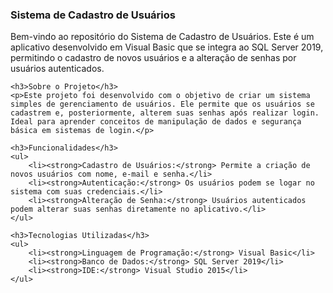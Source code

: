  <h3>Sistema de Cadastro de Usuários</h3>
    <p>Bem-vindo ao repositório do Sistema de Cadastro de Usuários. Este é um aplicativo desenvolvido em Visual Basic que se integra ao SQL Server 2019, permitindo o cadastro de novos usuários e a alteração de senhas por usuários autenticados.</p>

    <h3>Sobre o Projeto</h3>
    <p>Este projeto foi desenvolvido com o objetivo de criar um sistema simples de gerenciamento de usuários. Ele permite que os usuários se cadastrem e, posteriormente, alterem suas senhas após realizar login. Ideal para aprender conceitos de manipulação de dados e segurança básica em sistemas de login.</p>

    <h3>Funcionalidades</h3>
    <ul>
        <li><strong>Cadastro de Usuários:</strong> Permite a criação de novos usuários com nome, e-mail e senha.</li>
        <li><strong>Autenticação:</strong> Os usuários podem se logar no sistema com suas credenciais.</li>
        <li><strong>Alteração de Senha:</strong> Usuários autenticados podem alterar suas senhas diretamente no aplicativo.</li>
    </ul>

    <h3>Tecnologias Utilizadas</h3>
    <ul>
        <li><strong>Linguagem de Programação:</strong> Visual Basic</li>
        <li><strong>Banco de Dados:</strong> SQL Server 2019</li>
        <li><strong>IDE:</strong> Visual Studio 2015</li>
    </ul>
